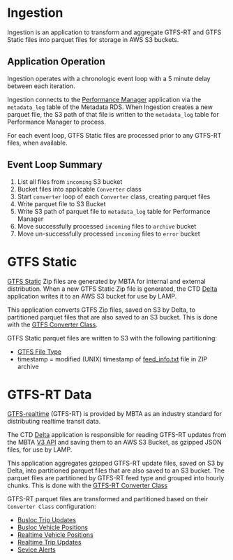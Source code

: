 # Ingestion

Ingestion is an application to transform and aggregate GTFS-RT and GTFS Static files into parquet files for storage in AWS S3 buckets.

## Application Operation

Ingestion operates with a chronologic event loop with a 5 minute delay between each iteration.

Ingestion connects to the [Performance Manager](../performance_manager/README.md) application via the `metadata_log` table of the Metadata RDS. When Ingestion creates a new parquet file, the S3 path of that file is written to the `metadata_log` table for Performance Manager to process.

For each event loop, GTFS Static files are processed prior to any GTFS-RT files, when available.

## Event Loop Summary

1. List all files from `incoming` S3 bucket
2. Bucket files into applicable `Converter` class
3. Start `converter` loop of each `Converter` class, creating parquet files
4. Write parquet file to S3 Bucket
5. Write S3 path of parquet file to `metadata_log` table for Performance Manager
6. Move successfully processed `incoming` files to `archive` bucket
7. Move un-successfully processed `incoming` files to `error` bucket

# GTFS Static

[GTFS Static](https://www.mbta.com/developers/gtfs) Zip files are generated by MBTA for internal and external distribution. When a new GTFS Static Zip file is generated, the CTD [Delta](https://github.com/mbta/delta) application writes it to an AWS S3 bucket for use by LAMP.

This application converts GTFS Zip files, saved on S3 by Delta, to partitioned parquet files that are also saved to an S3 bucket. This is done with the [GTFS Converter Class](./convert_gtfs.py).

GTFS Static parquet files are written to S3 with the following partitioning:

* [GTFS File Type](https://github.com/mbta/gtfs-documentation/blob/master/reference/gtfs.md#gtfs-files)
* timestamp = modified (UNIX) timestamp of [feed_info.txt](https://github.com/mbta/gtfs-documentation/blob/master/reference/gtfs.md#feed_infotxt) file in ZIP archive

# GTFS-RT Data

[GTFS-realtime](https://www.mbta.com/developers/gtfs-realtime) (GTFS-RT) is provided by MBTA as an industry standard for distributing realtime transit data. 

The CTD [Delta](https://github.com/mbta/delta) application is responsible for reading GTFS-RT updates from the MBTA [V3 API](https://www.mbta.com/developers/v3-api) and saving them to an AWS S3 Bucket, as gzipped JSON files, for use by LAMP.

This application aggregates gzipped GTFS-RT update files, saved on S3 by Delta, into partitioned parquet files that are also saved to an S3 bucket. The parquet files are partitioned by GTFS-RT feed type and grouped into hourly chunks. This is done with the [GTFS-RT Converter Class](./convert_gtfs_rt.py)

GTFS-RT parquet files are transformed and partitioned based on their `Converter Class` configuration:

* [Busloc Trip Updates](./config_busloc_trip.py)
* [Busloc Vehicle Positions](./config_busloc_vehicle.py)
* [Realtime Vehicle Positions](./config_rt_vehicle.py)
* [Realtime Trip Updates](./config_rt_trip.py)
* [Sevice Alerts](./config_rt_alerts.py)
